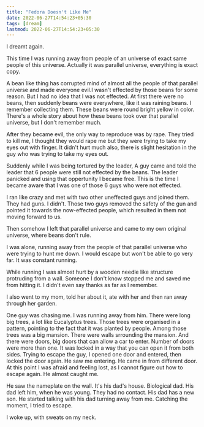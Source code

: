 ```yaml
---
title: "Fedora Doesn't Like Me"
date: 2022-06-27T14:54:23+05:30
tags: [dream]
lastmod: 2022-06-27T14:54:23+05:30
---
```




I dreamt again.

This time I was running away from people of an universe of exact same people of this universe. Actually it was parallel universe, everything is exact copy. 

A bean like thing has corrupted mind of almost all the people of that parallel universe and made everyone evil.I wasn't effected by those beans for some reason. But I had no idea that I was not effected. At first there were no beans, then suddenly beans were everywhere, like it was raining beans. I remember collecting them. These beans were round bright yellow in color. There's a whole story about how these beans took over that parallel universe, but I don't remember much. 

After they became evil, the only way to reproduce was by rape. They tried to kill me, I thought they would rape me but they were trying to take my eyes out with finger. It didn't hurt much also, there is slight hesitation in the guy who was trying to take my eyes out. 

Suddenly while I was being tortured by the leader, A guy came and told the leader that 6 people were still not effected by the beans. The leader panicked and using that oppertunity I became free. This is the time I became aware that I was one of those 6 guys who were not effected. 

I ran like crazy and met with two other uneffected guys and joined them. They had guns. I didn't. Those two guys removed the safety of the gun and pointed it towards the now-effected people, which resulted in them not moving forward to us.  

Then somehow I left that parallel universe and came to my own original universe, where beans don't rule. 

I was alone, running away from the people of that parallel universe who were trying to hunt me down. I would escape but won't be able to go very far. It was constant running. 

While running I was almost hurt by a wooden needle like structure protruding from a wall. Someone I don't know stopped me and saved me from hitting it. I didn't even say thanks as far as I remember. 

I also went to my mom, told her about it, ate with her and then ran away through her garden. 

One guy was chasing me. I was running away from him. There were long big trees, a lot like Eucalyptus trees. Those trees were organised in a pattern, pointing to the fact that it was planted by people. Among those trees was a big mansion. There were walls srrounding the mansion. And there were doors, big doors that can allow a car to enter. Number of doors were more than one. It was locked in a way that you can open it from both sides. Trying to escape the guy, I opened one door and
entered, then locked the door again. He saw me entering. He came in from different door. At this point I was afraid and feeling lost, as I cannot figure out how to escape again. He almost caught me. 

He saw the nameplate on the wall. It's his dad's house. Biological dad. His dad left him, when he was young. They had no contact. His dad has a new son. He started talking with his dad turning away from me. Catching the moment, I tried to escape. 

I woke up, with sweats on my neck. 

